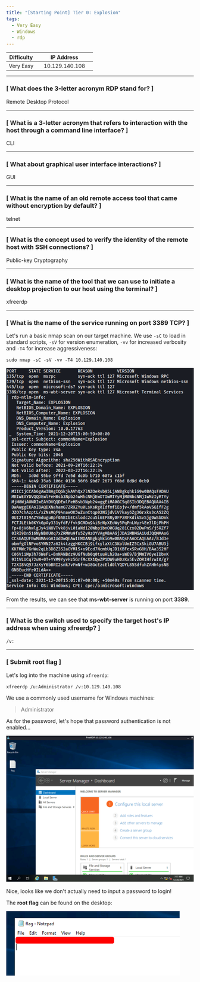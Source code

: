 ```yaml
---
title: "[Starting Point] Tier 0: Explosion"
tags:
  - Very Easy
  - Windows
  - rdp
---
```


| Difficulty |  |  IP Address   |  |
| :--------: |--| :-----------: |--|
|  Very Easy |  |10.129.140.108 |  |

---

### [ What does the 3-letter acronym RDP stand for? ]

Remote Desktop Protocol

---

### [ What is a 3-letter acronym that refers to interaction with the host through a command line interface? ]

CLI

---

### [ What about graphical user interface interactions? ]

GUI

---

### [ What is the name of an old remote access tool that came without encryption by default? ]

telnet

---

### [ What is the concept used to verify the identity of the remote host with SSH connections? ]

Public-key Cryptography

---

### [ What is the name of the tool that we can use to initiate a desktop projection to our host using the terminal? ]

xfreerdp

---

### [ What is the name of the service running on port 3389 TCP? ]

Let's run a basic nmap scan on our target machine. We use `-sC` to load in standard scripts, `-sV` for version enumeration, `-vv` for increased verbosity and `-T4` for increase aggressiveness:

```
sudo nmap -sC -sV -vv -T4 10.129.140.108
```

![screenshot1](../assets/images/explosion/screenshot1.png)

From the results, we can see that **ms-wbt-server** is running on port **3389**.

---

### [ What is the switch used to specify the target host's IP address when using xfreerdp? ]

`/v:`

---

### [ Submit root flag ]

Let's log into the machine using `xfreerdp`:

```
xfreerdp /u:Administrator /v:10.129.140.108
```

We use a commonly used username for Windows machines:

> Administrator 

As for the password, let's hope that password authentication is not enabled...

![screenshot2](../assets/images/explosion/screenshot2.png)

Nice, looks like we don't actually need to input a password to login!

The **root flag** can be found on the desktop:

![screenshot3](../assets/images/explosion/screenshot3.png)
